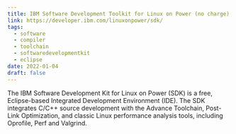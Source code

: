 ```yaml
---
title: IBM Software Development Toolkit for Linux on Power (no charge)
link: https://developer.ibm.com/linuxonpower/sdk/
tags:
  - software
  - compiler
  - toolchain
  - softwaredevelopmentkit
  - eclipse
date: 2022-01-04
draft: false
---
```


The IBM Software Development Kit for Linux on Power (SDK) is a free, Eclipse-based Integrated Development Environment (IDE).
The SDK integrates C/C++ source development with the Advance Toolchain, Post-Link Optimization,
and classic Linux performance analysis tools, including Oprofile, Perf and Valgrind.

